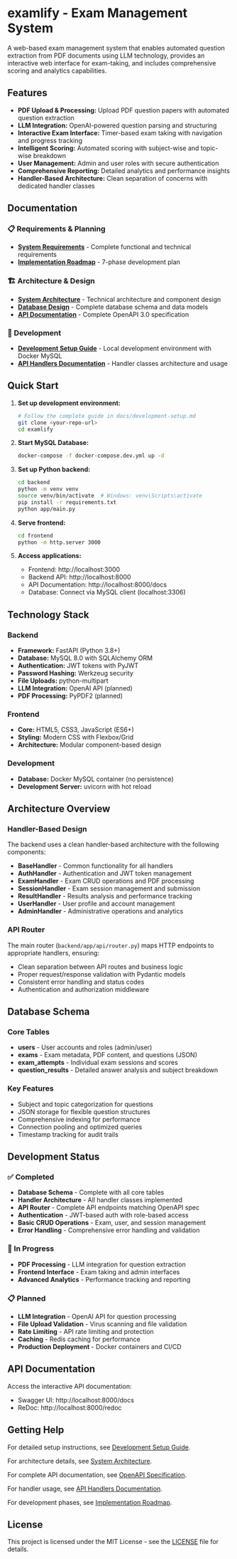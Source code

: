 # examlify - Exam Management System

A web-based exam management system that enables automated question extraction from PDF documents using LLM technology, provides an interactive web interface for exam-taking, and includes comprehensive scoring and analytics capabilities.

## Features

- **PDF Upload & Processing:** Upload PDF question papers with automated question extraction
- **LLM Integration:** OpenAI-powered question parsing and structuring
- **Interactive Exam Interface:** Timer-based exam taking with navigation and progress tracking
- **Intelligent Scoring:** Automated scoring with subject-wise and topic-wise breakdown
- **User Management:** Admin and user roles with secure authentication
- **Comprehensive Reporting:** Detailed analytics and performance insights
- **Handler-Based Architecture:** Clean separation of concerns with dedicated handler classes

## Documentation

### 📋 Requirements & Planning
- **[System Requirements](docs/system-requirements.md)** - Complete functional and technical requirements
- **[Implementation Roadmap](docs/implementation-roadmap.md)** - 7-phase development plan

### 🏗️ Architecture & Design
- **[System Architecture](docs/system-architecture.md)** - Technical architecture and component design
- **[Database Design](docs/database-design.md)** - Complete database schema and data models
- **[API Documentation](docs/openapi-spec.yaml)** - Complete OpenAPI 3.0 specification

### 🚀 Development
- **[Development Setup Guide](docs/development-setup.md)** - Local development environment with Docker MySQL
- **[API Handlers Documentation](backend/app/api/README.md)** - Handler classes architecture and usage

## Quick Start

1. **Set up development environment:**
   ```bash
   # Follow the complete guide in docs/development-setup.md
   git clone <your-repo-url>
   cd examlify
   ```

2. **Start MySQL Database:**
   ```bash
   docker-compose -f docker-compose.dev.yml up -d
   ```

3. **Set up Python backend:**
   ```bash
   cd backend
   python -m venv venv
   source venv/bin/activate  # Windows: venv\Scripts\activate
   pip install -r requirements.txt
   python app/main.py
   ```



5. **Serve frontend:**
   ```bash
   cd frontend
   python -m http.server 3000
   ```

6. **Access applications:**
   - Frontend: http://localhost:3000
   - Backend API: http://localhost:8000
   - API Documentation: http://localhost:8000/docs
   - Database: Connect via MySQL client (localhost:3306)

## Technology Stack

### Backend
- **Framework:** FastAPI (Python 3.8+)
- **Database:** MySQL 8.0 with SQLAlchemy ORM
- **Authentication:** JWT tokens with PyJWT
- **Password Hashing:** Werkzeug security
- **File Uploads:** python-multipart
- **LLM Integration:** OpenAI API (planned)
- **PDF Processing:** PyPDF2 (planned)

### Frontend
- **Core:** HTML5, CSS3, JavaScript (ES6+)
- **Styling:** Modern CSS with Flexbox/Grid
- **Architecture:** Modular component-based design

### Development
- **Database:** Docker MySQL container (no persistence)
- **Development Server:** uvicorn with hot reload

## Architecture Overview

### Handler-Based Design
The backend uses a clean handler-based architecture with the following components:

- **BaseHandler** - Common functionality for all handlers
- **AuthHandler** - Authentication and JWT token management
- **ExamHandler** - Exam CRUD operations and PDF processing
- **SessionHandler** - Exam session management and submission
- **ResultHandler** - Results analysis and performance tracking
- **UserHandler** - User profile and account management
- **AdminHandler** - Administrative operations and analytics

### API Router
The main router (`backend/app/api/router.py`) maps HTTP endpoints to appropriate handlers, ensuring:
- Clean separation between API routes and business logic
- Proper request/response validation with Pydantic models
- Consistent error handling and status codes
- Authentication and authorization middleware

## Database Schema

### Core Tables
- **users** - User accounts and roles (admin/user)
- **exams** - Exam metadata, PDF content, and questions (JSON)
- **exam_attempts** - Individual exam sessions and scores
- **question_results** - Detailed answer analysis and subject breakdown

### Key Features
- Subject and topic categorization for questions
- JSON storage for flexible question structures
- Comprehensive indexing for performance
- Connection pooling and optimized queries
- Timestamp tracking for audit trails

## Development Status

### ✅ Completed
- **Database Schema** - Complete with all core tables
- **Handler Architecture** - All handler classes implemented
- **API Router** - Complete API endpoints matching OpenAPI spec
- **Authentication** - JWT-based auth with role-based access
- **Basic CRUD Operations** - Exam, user, and session management
- **Error Handling** - Comprehensive error handling and validation

### 🚧 In Progress
- **PDF Processing** - LLM integration for question extraction
- **Frontend Interface** - Exam taking and admin interfaces
- **Advanced Analytics** - Performance tracking and reporting

### 📋 Planned
- **LLM Integration** - OpenAI API for question processing
- **File Upload Validation** - Virus scanning and file validation
- **Rate Limiting** - API rate limiting and protection
- **Caching** - Redis caching for performance
- **Production Deployment** - Docker containers and CI/CD

## API Documentation

Access the interactive API documentation:
- Swagger UI: http://localhost:8000/docs
- ReDoc: http://localhost:8000/redoc

## Getting Help

For detailed setup instructions, see [Development Setup Guide](docs/development-setup.md).

For architecture details, see [System Architecture](docs/system-architecture.md).

For complete API documentation, see [OpenAPI Specification](docs/openapi-spec.yaml).

For handler usage, see [API Handlers Documentation](backend/app/api/README.md).

For development phases, see [Implementation Roadmap](docs/implementation-roadmap.md).

## License

This project is licensed under the MIT License - see the [LICENSE](LICENSE) file for details.